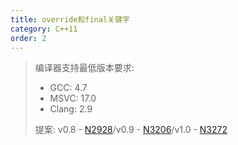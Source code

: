 ```yaml
---
title: override和final关键字
category: C++11
order: 2
---
```


> 编译器支持最低版本要求:
> * GCC: 4.7
> * MSVC: 17.0
> * Clang: 2.9
>
> 提案: v0.8 - [N2928](http://www.open-std.org/jtc1/sc22/wg21/docs/papers/2009/n2928.htm)/v0.9 - [N3206](http://www.open-std.org/jtc1/sc22/wg21/docs/papers/2010/n3206.htm)/v1.0 - [N3272](http://www.open-std.org/jtc1/sc22/wg21/docs/papers/2011/n3272.htm)
